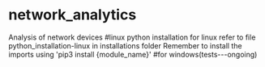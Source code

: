 # network_analytics
Analysis of network devices
#linux python installation
for linux refer to file python_installation-linux in installations folder
Remember to install the imports using 'pip3 install {module_name}'
#for windows(tests---ongoing)
